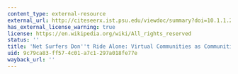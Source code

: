 ```yaml
---
content_type: external-resource
external_url: http://citeseerx.ist.psu.edu/viewdoc/summary?doi=10.1.1.28.4435
has_external_license_warning: true
license: https://en.wikipedia.org/wiki/All_rights_reserved
status: ''
title: 'Net Surfers Don''t Ride Alone: Virtual Communities as Communities'
uid: 9c79ca83-ff57-4c01-a7c1-297a018fe77e
wayback_url: ''
---
```

